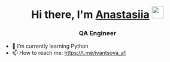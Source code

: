 <h1 align="center">Hi there, I'm <a href="https://ivantsova-qa.github.io/homepage/" target="_blank">Anastasiia</a> 
<img src="https://github.com/blackcater/blackcater/raw/main/images/Hi.gif" height="32"/></h1>
<h3 align="center">QA Engineer</h3>

- 🌱 I’m currently learning Python
- 📫 How to reach me: https://t.me/ivantsova_a1
